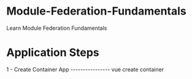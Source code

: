 # Module-Federation-Fundamentals
Learn Module Federation Fundamentals

# Application Steps
1 - Create Container App ----------------
vue create container